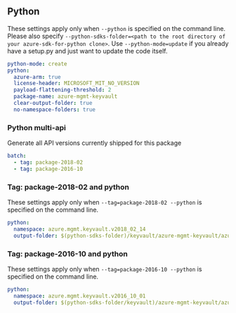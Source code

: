 ## Python

These settings apply only when `--python` is specified on the command line.
Please also specify `--python-sdks-folder=<path to the root directory of your azure-sdk-for-python clone>`.
Use `--python-mode=update` if you already have a setup.py and just want to update the code itself.

``` yaml $(python)
python-mode: create
python:
  azure-arm: true
  license-header: MICROSOFT_MIT_NO_VERSION
  payload-flattening-threshold: 2
  package-name: azure-mgmt-keyvault
  clear-output-folder: true
  no-namespace-folders: true
```

### Python multi-api

Generate all API versions currently shipped for this package

```yaml $(python) && $(multiapi)
batch:
  - tag: package-2018-02
  - tag: package-2016-10
```

### Tag: package-2018-02 and python

These settings apply only when `--tag=package-2018-02 --python` is specified on the command line.

``` yaml $(tag) == 'package-2018-02' && $(python)
python:
  namespace: azure.mgmt.keyvault.v2018_02_14
  output-folder: $(python-sdks-folder)/keyvault/azure-mgmt-keyvault/azure/mgmt/keyvault/v2018_02_14
```

### Tag: package-2016-10 and python

These settings apply only when `--tag=package-2016-10 --python` is specified on the command line.

``` yaml $(tag) == 'package-2016-10' && $(python)
python:
  namespace: azure.mgmt.keyvault.v2016_10_01
  output-folder: $(python-sdks-folder/keyvault)/azure-mgmt-keyvault/azure/mgmt/keyvault/v2016_10_01
```
